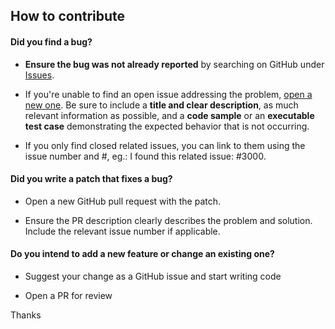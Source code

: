## How to contribute

#### **Did you find a bug?**

* **Ensure the bug was not already reported** by searching on GitHub under [Issues](https://github.com/kuanjiahong/virtual-queue-management-system/issues).

* If you're unable to find an open issue addressing the problem, [open a new one](https://github.com/kuanjiahong/virtual-queue-management-system/issues/new). Be sure to include a **title and clear description**, as much relevant information as possible, and a **code sample** or an **executable test case** demonstrating the expected behavior that is not occurring.

*  If you only find closed related issues, you can link to them using the issue number and #, eg.: I found this related issue: #3000.

#### **Did you write a patch that fixes a bug?**

* Open a new GitHub pull request with the patch.

* Ensure the PR description clearly describes the problem and solution. Include the relevant issue number if applicable.


#### **Do you intend to add a new feature or change an existing one?**

* Suggest your change as a GitHub issue and start writing code

* Open a PR for review


Thanks
